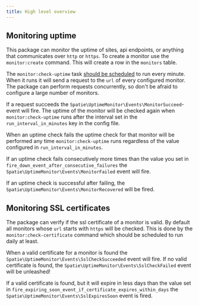 ```yaml
---
title: High level overview
---
```


## Monitoring uptime

This package can monitor the uptime of sites, api endpoints, or anything that communicates over `http` or `https`. To create a monitor use the `monitor:create` command. This will create a row in the `monitors`  table. 

The `monitor:check-uptime` task [should be scheduled](https://docs.spatie.be/laravel-uptime-monitor/v1/installation-and-setup#scheduling) to run every minute. When it runs it will send a request to the `url` of every configured monitor. The package can perform requests concurrently, so don't be afraid to configure a large number of monitors.

If a request succeeds the `Spatie\UptimeMonitor\Events\MonitorSucceed`-event will fire. The uptime of the monitor will be checked again when `monitor:check-uptime` runs after the interval set in the `run_interval_in_minutes` key in the config file.

When an uptime check fails the uptime check for that monitor will be performed any time `monitor:check-uptime` runs regardless of the value configured in `run_interval_in_minutes`.

If an uptime check fails consecutively more times than the value you set in `fire_down_event_after_consecutive_failures` the `Spatie\UptimeMonitor\Events\MonitorFailed` event will fire. 

If an uptime check is successful after failing, the `Spatie\UptimeMonitor\Events\MonitorRecovered` will be fired.

## Monitoring SSL certificates

The package can verify if the ssl certificate of a monitor is valid. By default all monitors whose `url` starts with `https` will be checked. This is done by the `monitor:check-certificate` command which should be scheduled to run daily at least. 

When a valid certificate for a monitor is found the `Spatie\UptimeMonitor\Events\SslCheckSucceeded` event will fire. If no valid certificate is found, the `Spatie\UptimeMonitor\Events\SslCheckFailed` event will be unleashed!
 
If a valid certificate is found, but it will expire in less days than the value set in `fire_expiring_soon_event_if_certificate_expires_within_days` the `Spatie\UptimeMonitor\Events\SslExpiresSoon` event is fired.
